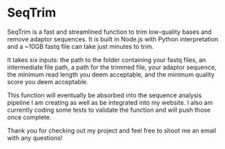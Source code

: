 # SeqTrim
SeqTrim is a fast and streamlined function to trim low-quality bases and remove adaptor sequences. It is built in Node.js with Python interpretation and a ~10GB fastq file can take just minutes to trim.

It takes six inputs: the path to the folder containing your fastq files, an intermediate file path, a path for the trimmed file, your adaptor sequence, the minimum read length you deem acceptable, and the minimum quality score you deem acceptable.

This function will eventually be absorbed into the sequence analysis pipeline I am creating as well as be integrated into my website. I also am currently coding some tests to validate the function and will push those once complete.

Thank you for checking out my project and feel free to shoot me an email with any questions!
